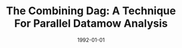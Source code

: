 ---
title: "The Combining Dag: A Technique For Parallel Datamow Analysis"
date: 1992-01-01
venue: "Proceedings of the 6th International Parallel Processing Symposium, Beverly Hills, CA, USA, March 1992"
paperurl: https://doi.org/10.1109/IPPS.1992.222990
authors: "Robert Kramer, Rajiv Gupta and Mary Lou Soffa"
---